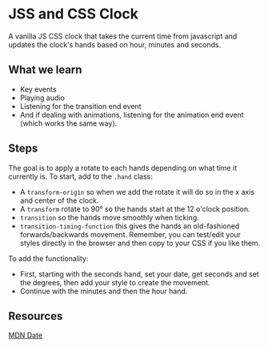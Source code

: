 # JSS and CSS Clock

A vanilla JS CSS clock that takes the current time from javascript and updates the clock's hands based on hour, minutes and seconds.

## What we learn

- Key events
- Playing audio
- Listening for the transition end event
- And if dealing with animations, listening for the animation end event (which works the same way).

## Steps

The goal is to apply a rotate to each hands depending on what time it currently is. To start, add to the `.hand` class:

- A `transform-origin` so when we add the rotate it will do so in the x axis and center of the clock.
- A `transform` rotate to 90° so the hands start at the 12 o'clock position.
- `transition` so the hands move smoothly when ticking.
- `transition-timing-function` this gives the hands an old-fashioned forwards/backwards movement.
  Remember, you can test/edit your styles directly in the browser and then copy to your CSS if you like them.

To add the functionality:

- First, starting with the seconds hand, set your date, get seconds and set the degrees, then add your style to create the movement.
- Continue with the minutes and then the hour hand.

## Resources

[MDN Date](https://developer.mozilla.org/en-US/docs/Web/JavaScript/Reference/Global_Objects/Date/now)
